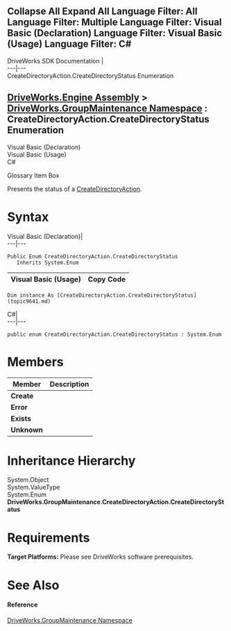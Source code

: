 Collapse All Expand All Language Filter: All  Language Filter: Multiple  Language Filter: Visual Basic (Declaration) Language Filter: Visual Basic (Usage) Language Filter: C#  
---  
DriveWorks SDK Documentation  |   
---|---  
CreateDirectoryAction.CreateDirectoryStatus Enumeration   
  
[DriveWorks.Engine Assembly](topic2156.md) > [DriveWorks.GroupMaintenance Namespace](topic9628.md) : CreateDirectoryAction.CreateDirectoryStatus Enumeration  
---  
  
Visual Basic (Declaration)    
Visual Basic (Usage)    
C# 

Glossary Item Box

Presents the status of a [CreateDirectoryAction](topic9882.md). 

# Syntax

Visual Basic (Declaration)|   
---|---  
      
    
    Public Enum CreateDirectoryAction.CreateDirectoryStatus 
       Inherits System.Enum  
  
Visual Basic (Usage)| Copy Code  
---|---  
      
    
    Dim instance As [CreateDirectoryAction.CreateDirectoryStatus](topic9641.md)  
  
C#|   
---|---  
      
    
    public enum CreateDirectoryAction.CreateDirectoryStatus : System.Enum   
  
# Members

Member| Description  
---|---  
**Create**|   
**Error**|   
**Exists**|   
**Unknown**|   
  
# Inheritance Hierarchy

System.Object  
System.ValueType  
System.Enum  
**DriveWorks.GroupMaintenance.CreateDirectoryAction.CreateDirectoryStatus**  


# Requirements

**Target Platforms:** Please see DriveWorks software prerequisites.

# See Also

#### Reference

[DriveWorks.GroupMaintenance Namespace](topic9628.md)


